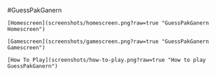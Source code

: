 #GuessPakGanern 

	[Homescreen](screenshots/homescreen.png?raw=true "GuessPakGanern Homescreen")

	[Gamescreen](screenshots/gamescreen.png?raw=true "GuessPakGanern Gamescreen")

	[How To Play](screenshots/how-to-play.png?raw=true "How to play GuessPakGanern")